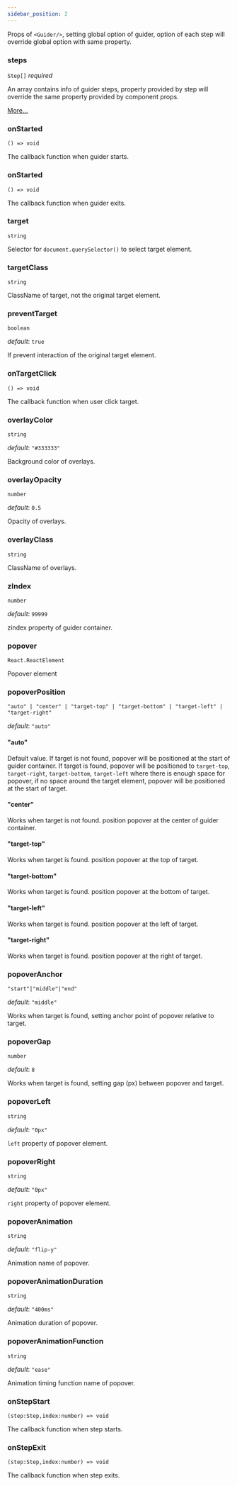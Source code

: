 ```yaml
---
sidebar_position: 2
---
```


Props of `<Guider/>`, setting global option of guider, option of each step will override global option with same property.

### steps

`Step[]` _required_

An array contains info of guider steps, property provided by step will override the same property provided by component props.

[More...](/docs/React/Step)

### onStarted

`() => void`

The callback function when guider starts.

### onStarted

`() => void`

The callback function when guider exits.

### target

`string`

Selector for `document.querySelector()` to select target element.

### targetClass

`string`

ClassName of target, not the original target element.

### preventTarget

`boolean`

_default_: `true`

If prevent interaction of the original target element.

### onTargetClick

`() => void`

The callback function when user click target.

### overlayColor

`string`

_default_: `"#333333"`

Background color of overlays.

### overlayOpacity

`number`

_default_: `0.5`

Opacity of overlays.

### overlayClass

`string`

ClassName of overlays.

### zIndex

`number`

_default_: `99999`

zindex property of guider container.

### popover

`React.ReactElement`

Popover element

### popoverPosition

`"auto" | "center" | "target-top" | "target-bottom" | "target-left" | "target-right"`

_default_: `"auto"`

#### "auto"

Default value. If target is not found, popover will be positioned at the start of guider container. If target is found, popover will be positioned to `target-top`, `target-right`, `target-bottom`, `target-left` where there is enough space for popover, if no space around the target element, popover will be positioned at the start of target.

#### "center"

Works when target is not found. position popover at the center of guider container.

#### "target-top"

Works when target is found. position popover at the top of target.

#### "target-bottom"

Works when target is found. position popover at the bottom of target.

#### "target-left"

Works when target is found. position popover at the left of target.

#### "target-right"

Works when target is found. position popover at the right of target.

### popoverAnchor

`"start"|"middle"|"end"`

_default_: `"middle"`

Works when target is found, setting anchor point of popover relative to target.

### popoverGap

`number`

_default_: `8`

Works when target is found, setting gap (px) between popover and target.

### popoverLeft

`string`

_default_: `"0px"`

`left` property of popover element.

### popoverRight

`string`

_default_: `"0px"`

`right` property of popover element.

### popoverAnimation

`string`

_default_: `"flip-y"`

Animation name of popover.

### popoverAnimationDuration

`string`

_default_: `"400ms"`

Animation duration of popover.

### popoverAnimationFunction

`string`

_default_: `"ease"`

Animation timing function name of popover.

### onStepStart

`(step:Step,index:number) => void`

The callback function when step starts.

### onStepExit

`(step:Step,index:number) => void`

The callback function when step exits.
